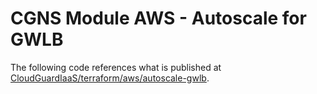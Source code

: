 # CGNS Module AWS - Autoscale for GWLB

The following code references what is published at [CloudGuardIaaS/terraform/aws/autoscale-gwlb](https://github.com/CheckPointSW/CloudGuardIaaS/tree/master/terraform/aws/autoscale-gwlb).
